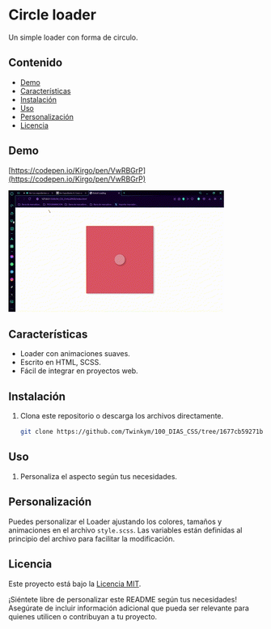 # Circle loader

Un simple loader con forma de circulo.

## Contenido

- [Demo](#demo)
- [Características](#características)
- [Instalación](#instalación)
- [Uso](#uso)
- [Personalización](#personalización)
- [Licencia](#licencia)

## Demo

[https://codepen.io/Kirgo/pen/VwRBGrP](https://codepen.io/Kirgo/pen/VwRBGrP)

![GIF](https://github.com/Twinkym/100_DIAS_CSS/blob/77a76deacfafcf7456e1df9d0bcd16d7406e74b5/04_CSS_CHALLENGE/Circle%20Loader.gif) <!-- Sustituye con un enlace o imagen de tu demo si tienes uno -->

## Características

- Loader con animaciones suaves.
- Escrito en HTML, SCSS.
- Fácil de integrar en proyectos web.

## Instalación

1. Clona este repositorio o descarga los archivos directamente.

   ```bash
   git clone https://github.com/Twinkym/100_DIAS_CSS/tree/1677cb59271b20c6d8a805f4c35178445f36d9fe/04_CSS_CHALLENGE
   ```

## Uso

1. Personaliza el aspecto según tus necesidades.

## Personalización

Puedes personalizar el Loader ajustando los colores, tamaños y animaciones en el archivo `style.scss`. Las variables están definidas al principio del archivo para facilitar la modificación.

## Licencia

Este proyecto está bajo la [Licencia MIT](LICENSE).

¡Siéntete libre de personalizar este README según tus necesidades! Asegúrate de incluir información adicional que pueda ser relevante para quienes utilicen o contribuyan a tu proyecto.

